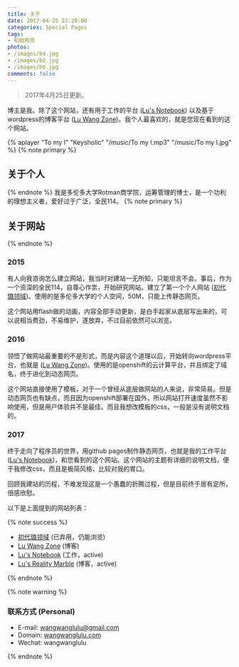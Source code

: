 ```yaml
---
title: 关于
date: 2017-04-25 22:28:00
categories: Special Pages
tags:
- 初始网页
photos:
- /images/b4.jpg
- /images/b2.jpg
- /images/b6.jpg
comments: false
---
```

<blockquote class="blockquote-center">2017年4月25日更新。</blockquote>


博主是我。除了这个网站，还有用于工作的平台 ([Lu's Notebook](http://wangwanglulu.github.io)) 以及基于wordpress的博客平台 ([Lu Wang Zone](http://dearlu.wang))。我个人最喜欢的，就是您现在看到的这个网站。

<!-- more -->
{% aplayer "To my I" "Keysholic" "/music/To my I.mp3" "/music/To my I.jpg" %}
{% note primary %} 
## 关于个人
{% endnote %}
我是多伦多大学Rotman商学院，运筹管理的博士，是一个功利的理想主义者，爱好过于广泛，全民114。
{% note primary %}
## 关于网站
{% endnote %}
### 2015
有人向我咨询怎么建立网站，我当时对建站一无所知，只能坦言不会。事后，作为一个资深的全民114，自尊心作祟，开始研究网站。建立了第一个个人网站 ([初代璐领域](http://individual.utoronto.ca/luwang/))。使用的是多伦多大学的个人空间，50M，只能上传静态网页。

这个网站用flash做的动画，内容全部手动更新，是白手起家从底层写出来的，可以说相当费劲，不易维护，遂放弃，不过目前依然可以浏览。

### 2016
领悟了做网站最重要的不是形式，而是内容这个道理以后，开始转向wordpress平台，也就是 ([Lu Wang Zone](http://dearlu.wang))。使用的是openshift的云计算平台，并且绑定了域名，终于进化到动态网页。

这个网站直接使用了模板，对于一个曾经从底层做网站的人来说，非常简易。但是动态网页也有缺点，而且因为openshift部署在国外，所以网站打开速度虽然不影响使用，但是用户体验并不是最佳。而且我想改模板的css，一般是没有说明文档的。

### 2017
终于走向了程序员的世界，用github pages制作静态网页，也就是我的工作平台 ([Lu's Notebook](http://wangwanglulu.github.io))，和您看到的这个网站。这个网站的主题有详细的说明文档，便于我修改css，而且是极简风格，比较对我的胃口。

回顾我建站的历程，不难发现这是一个愚蠢的折腾过程，但是目前终于居有定所，倍感欣慰。

以下是上面提到的网站列表：

{% note success %} 

-  [初代璐领域](http://individual.utoronto.ca/luwang/) (已弃用，仍能浏览)
-  [Lu Wang Zone](http://dearlu.wang) (博客) 
-  [Lu's Notebook](http://wangwanglulu.github.io) (工作，active)
-  [Lu's Reality Marble](http://wangwanglulu.com) (博客，active)

{% endnote %}

{% note warning %} 
### 联系方式 (Personal)

-  E-mail: wangwanglulu@gmail.com
-  Domain: [wangwanglulu.com](http://wangwanglulu.com)
-  Wechat: wangwanglulu

{% endnote %}
